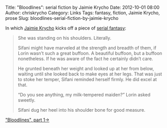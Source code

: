 Title: "Bloodlines": serial fiction by Jaimie Krycho
Date: 2012-10-01 08:00
Author: chriskrycho
Category: Links
Tags: fantasy, fiction, Jaimie Krycho, prose
Slug: bloodlines-serial-fiction-by-jaimie-krycho

In which [Jaimie Krycho][] kicks off a piece of [serial fantasy][]:

> She was standing on his shoulders. Literally.
>
> Sifani might have marveled at the strength and breadth of them, if
> Lorin wasn’t such a great buffoon. A beautiful buffoon, but a buffoon
> nonetheless. If he was aware of the fact he certainly didn’t care.
>
> He grunted beneath her weight and looked up at her from below, waiting
> until she looked back to make eyes at her legs. That was just to stoke
> her temper, Sifani reminded herself firmly. He did excel at that.
>
> “Do you see anything, my milk-tempered maiden?” Lorin asked sweetly.
>
> Sifani dug her heel into his shoulder bone for good measure.

["Bloodlines", part 1→][serial fantasy]

  [Jaimie Krycho]: http://jaimiekrycho.com
  [serial fantasy]: http://jaimiekrycho.com/bloodlines-part-1/
